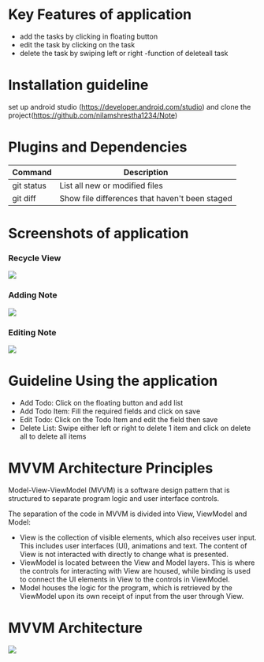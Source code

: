 # Key Features of application
- add the tasks by clicking in floating button
- edit the task by clicking on the task
- delete the task by swiping left or right
-function of deleteall task

# Installation guideline
set up android studio (https://developer.android.com/studio) and clone the project(https://github.com/nilamshrestha1234/Note)

# Plugins and Dependencies
| Command | Description |
| --- | --- |
| git status | List all new or modified files |
| git diff | Show file differences that haven't been staged |


# Screenshots of application
### Recycle View
![](recycleview.png)

### Adding Note
![](addnote.png  )

### Editing Note
![](editnote.png )

# Guideline Using the application
- Add Todo: Click on the floating button and add list
- Add Todo Item: Fill the required fields and click on save 
- Edit Todo: Click on the Todo Item and edit the field then save 
- Delete List: Swipe either left or right to delete 1 item and click on delete all to delete all items


# MVVM Architecture Principles
Model-View-ViewModel (MVVM) is a software design pattern that is structured to separate program logic and user interface controls.

The separation of the code in MVVM is divided into View, ViewModel and Model:
- View is the collection of visible elements, which also receives user input. This includes user interfaces (UI), animations and text. The content of View is not interacted with directly to change what is presented.
- ViewModel is located between the View and Model layers. This is where the controls for interacting with View are housed, while binding is used to connect the UI elements in View to the controls in ViewModel.
- Model houses the logic for the program, which is retrieved by the ViewModel upon its own receipt of input from the user through View.

# MVVM Architecture
<img src = "images/mvvm.png">
